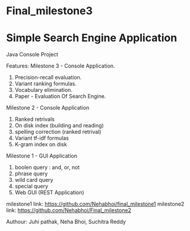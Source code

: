 # Final_milestone3

<h1> Simple Search Engine Application </h1>

Java Console Project

Features:
Milestone 3 - Console Application.
1. Precision-recall evaluation.
2. Variant ranking formulas.
3. Vocabulary elimination.
4. Paper - Evaluation Of Search Engine.

Milestone 2 - Console Application
1. Ranked retrivals
2. On disk index (building and reading)
3. spelling correction (ranked retrival)
4. Variant tf-idf formulas
5. K-gram index on disk



Milestone 1 - GUI Application 
1. boolen query : and, or, not
2. phrase query
3. wild card query
4. special query
5. Web GUI (REST Application)

milestone1 link: https://github.com/Nehabhoi/final_milestone1
milestone2 link: https://github.com/Nehabhoi/Final_milestone2

Authour: Juhi pathak, Neha Bhoi, Suchitra Reddy